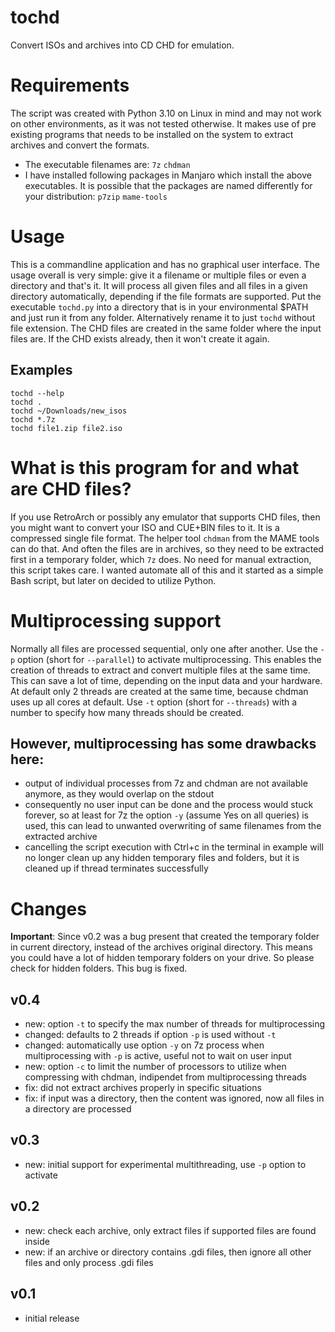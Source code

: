 # tochd

Convert ISOs and archives into CD CHD for emulation.

# Requirements

The script was created with Python 3.10 on Linux in mind and may not work on other environments, as it was not tested otherwise. It makes use of pre existing programs that needs to be installed on the system to extract archives and convert the formats. 

* The executable filenames are: `7z` `chdman`
* I have installed following packages in Manjaro which install the above executables. It is possible that the packages are named differently for your distribution: `p7zip` `mame-tools`

# Usage

This is a commandline application and has no graphical user interface. The usage overall is very simple: give it a filename or multiple files or even a directory and that's it. It will process all given files and all files in a given directory automatically, depending if the file formats are supported. Put the executable `tochd.py` into a directory that is in your environmental $PATH and just run it from any folder. Alternatively rename it to just `tochd` without file extension. The CHD files are created in the same folder where the input files are. If the CHD exists already, then it won't create it again.

## Examples

    tochd --help
    tochd .
    tochd ~/Downloads/new_isos
    tochd *.7z
    tochd file1.zip file2.iso
 
# What is this program for and what are CHD files?

If you use RetroArch or possibly any emulator that supports CHD files, then you might want to convert your ISO and CUE+BIN files to it. It is a compressed single file format. The helper tool `chdman` from the MAME tools can do that. And often the files are in archives, so they need to be extracted first in a temporary folder, which `7z` does. No need for manual extraction, this script takes care. I wanted automate all of this and it started as a simple Bash script, but later on decided to utilize Python.

# Multiprocessing support

Normally all files are processed sequential, only one after another.  Use the `-p` option (short for `--parallel`) to activate multiprocessing.  This enables the creation of threads to extract and convert multiple files at the same time. This can save a lot of time, depending on the input data and your hardware.  At default only 2 threads are created at the same time, because chdman uses up all cores at default.  Use `-t` option (short for `--threads`) with a number to specify how many threads should be created.

## However, multiprocessing has some drawbacks here:

- output of individual processes from 7z and chdman are not available anymore, as they would overlap on the stdout
- consequently no user input can be done and the process would stuck forever, so at least for 7z the option `-y` (assume Yes on all queries) is used, this can lead to unwanted overwriting of same filenames from the extracted archive
- cancelling the script execution with Ctrl+c in the terminal in example will no longer clean up any hidden temporary files and folders, but it is cleaned up if thread terminates successfully

# Changes

**Important**: Since v0.2 was a bug present that created the temporary folder in
current directory, instead of the archives original directory. This means you
could have a lot of hidden temporary folders on your drive. So please check for
hidden folders. This bug is fixed.

## v0.4
- new: option `-t` to specify the max number of threads for multiprocessing
- changed: defaults to 2 threads if option `-p` is used without `-t`
- changed: automatically use option `-y` on 7z process when multiprocessing
  with `-p` is active, useful not to wait on user input
- new: option `-c` to limit the number of processors to utilize when
  compressing with chdman, indipendet from multiprocessing threads
- fix: did not extract archives properly in specific situations
- fix: if input was a directory, then the content was ignored, now all files in
  a directory are processed

## v0.3
- new: initial support for experimental multithreading, use `-p` option to
  activate

## v0.2
- new: check each archive, only extract files if supported files are found inside
- new: if an archive or directory contains .gdi files, then ignore all other files and only process .gdi files

## v0.1
- initial release
